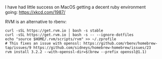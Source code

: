 I have had little success on MacOS getting a decent ruby environment going: https://xkcd.com/1987/

RVM is an alternative to rbenv:

```
curl -sSL https://get.rvm.io | bash -s stable
curl -sSL https://get.rvm.io | bash -s -- --ignore-dotfiles
echo "source $HOME/.rvm/scripts/rvm" >> ~/.zprofile
# This fixes an issue with openssl: https://github.com/rbenv/homebrew-tap/issues/9 https://github.com/sidneys/homebrew-homebrew/issues/23
rvm install 3.2.2 --with-openssl-dir=$(brew --prefix openssl@1.1)
```

